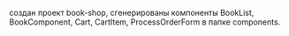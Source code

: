 создан проект book-shop, сгенерированы компоненты  BookList, BookComponent, Cart, CartItem, ProcessOrderForm в папке components.
